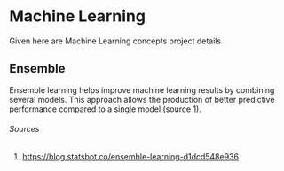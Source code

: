 # Machine Learning
Given here are Machine Learning concepts project details
## Ensemble
Ensemble learning helps improve machine learning results by combining several models. This approach allows the production of better predictive performance compared to a single model.(source 1).










###### Sources
1. https://blog.statsbot.co/ensemble-learning-d1dcd548e936
